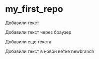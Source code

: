 ﻿# my_first_repo


Добавили текст

Добавили текст через браузер

Добавили еще текста

Добавили текст в новой ветке newbranch
